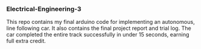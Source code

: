 ### Electrical-Engineering-3

  This repo contains my final arduino code for implementing an autonomous, line following car. It also contains the final project report and trial log. The car completed the entire
track successfully in under 15 seconds, earning full extra credit.
